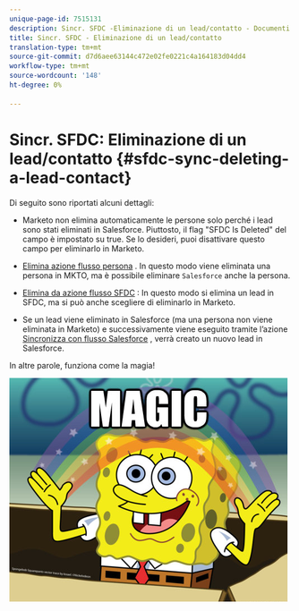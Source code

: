 ```yaml
---
unique-page-id: 7515131
description: Sincr. SFDC -Eliminazione di un lead/contatto - Documenti Marketo - Documentazione del prodotto
title: Sincr. SFDC - Eliminazione di un lead/contatto
translation-type: tm+mt
source-git-commit: d7d6aee63144c472e02fe0221c4a164183d04dd4
workflow-type: tm+mt
source-wordcount: '148'
ht-degree: 0%

---
```



# Sincr. SFDC: Eliminazione di un lead/contatto {#sfdc-sync-deleting-a-lead-contact}

Di seguito sono riportati alcuni dettagli:

* Marketo non elimina automaticamente le persone solo perché i lead sono stati eliminati in Salesforce. Piuttosto, il flag &quot;SFDC Is Deleted&quot; del campo è impostato su true. Se lo desideri, puoi disattivare questo campo per eliminarlo in Marketo.
* [Elimina azione flusso persona](../../../../product-docs/core-marketo-concepts/smart-campaigns/flow-actions/delete-person.md) . In questo modo viene eliminata una persona in MKTO, ma è possibile eliminare `Salesforce` anche la persona.

* [Elimina da azione flusso SFDC](../../../../product-docs/core-marketo-concepts/smart-campaigns/salesforce-flow-actions/delete-person-from-sfdc.md) : In questo modo si elimina un lead in SFDC, ma si può anche scegliere di eliminarlo in Marketo.
* Se un lead viene eliminato in Salesforce (ma una persona non viene eliminata in Marketo) e successivamente viene eseguito tramite l’azione [Sincronizza con flusso Salesforce](../../../../product-docs/core-marketo-concepts/smart-campaigns/salesforce-flow-actions/sync-person-to-sfdc.md) , verrà creato un nuovo lead in Salesforce.

In altre parole, funziona come la magia!

![--](assets/image2015-5-20-15-3a3-3a27.png)

